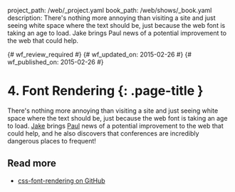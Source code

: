 project_path: /web/_project.yaml
book_path: /web/shows/_book.yaml
description: There's nothing more annoying than visiting a site and just seeing white space where the text should be, just because the web font is taking an age to load. Jake brings Paul news of a potential improvement to the web that could help.

{# wf_review_required #}
{# wf_updated_on: 2015-02-26 #}
{# wf_published_on: 2015-02-26 #}

# 4. Font Rendering {: .page-title }

There's nothing more annoying than visiting a site and just seeing white space where the text should be, just because the web font is taking an age to load. [Jake](https://twitter.com/jaffathecake) brings [Paul](https://twitter.com/aerotwist) news of a potential improvement to the web that could help, and he also discovers that conferences are incredibly dangerous places to frequent!

## Read more

* [css-font-rendering on GitHub](https://github.com/KenjiBaheux/css-font-rendering)
